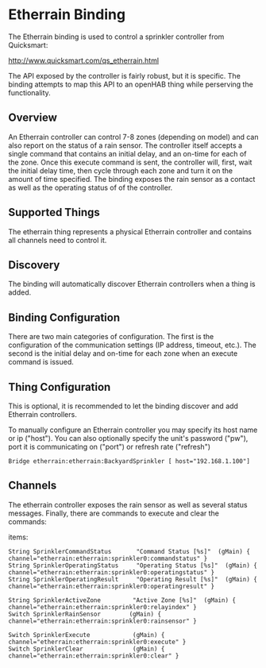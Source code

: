 # Etherrain Binding

The Etherrain binding is used to control a sprinkler controller from Quicksmart:

http://www.quicksmart.com/qs_etherrain.html

The API exposed by the controller is fairly robust, but it is specific. 
The binding attempts to map this API to an openHAB thing while perserving the functionality.

## Overview

An Etherrain controller can control 7-8 zones (depending on model) and can also report on the status of a rain sensor.
The controller itself accepts a single command that contains an initial delay, and an on-time for each of the zone. 
Once this execute command is sent, the controller will, first, wait the initial delay time, then cycle through each zone and turn it on the amount of time specified. 
The binding exposes the rain sensor as a contact as well as the operating status of of the controller. 


## Supported Things

The etherrain thing represents a physical Etherrain controller and contains all channels need to control it. 

## Discovery

The binding will automatically discover Etherrain controllers when a thing is added.

## Binding Configuration

There are two main categories of configuration. 
The first is the configuration of the communication settings (IP address, timeout, etc.).
The second is the initial delay and on-time for each zone when an execute command is issued. 

## Thing Configuration

This is optional, it is recommended to let the binding discover and add Etherrain controllers.

To manually configure an Etherrain controller you may specify its host name or ip ("host"). 
You can also optionally specify the unit's password ("pw"), port it is communicating on ("port") or refresh rate ("refresh") 

```
Bridge etherrain:etherrain:BackyardSprinkler [ host="192.168.1.100"]
```

## Channels

The etherrain controller exposes the rain sensor as well as several status messages. 
Finally, there are commands to execute and clear the commands:

items:

```
String SprinklerCommandStatus       "Command Status [%s]"  (gMain) { channel="etherrain:etherrain:sprinkler0:commandstatus" }
String SprinklerOperatingStatus     "Operating Status [%s]"  (gMain) { channel="etherrain:etherrain:sprinkler0:operatingstatus" }
String SprinklerOperatingResult     "Operating Result [%s]"  (gMain) { channel="etherrain:etherrain:sprinkler0:operatingresult" }
            
String SprinklerActiveZone         "Active Zone [%s]"  (gMain) { channel="etherrain:etherrain:sprinkler0:relayindex" }                  
Switch SprinklerRainSensor        (gMain) { channel="etherrain:etherrain:sprinkler0:rainsensor" }
            
Switch SprinklerExecute            (gMain) { channel="etherrain:etherrain:sprinkler0:execute" }
Switch SprinklerClear              (gMain) { channel="etherrain:etherrain:sprinkler0:clear" }
```

